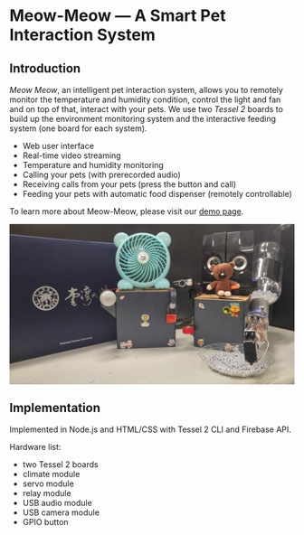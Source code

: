 # Meow-Meow &mdash; A Smart Pet Interaction System

## Introduction

*Meow Meow*, an intelligent pet interaction system, allows you to remotely monitor the temperature and humidity condition, control the light and fan and on top of that, interact with your pets.
We use two *Tessel 2* boards to build up the environment monitoring system and the interactive feeding system (one board for each system).

- Web user interface
- Real-time video streaming
- Temperature and humidity monitoring
- Calling your pets (with prerecorded audio)
- Receiving calls from your pets (press the button and call)
- Feeding your pets with automatic food dispenser (remotely controllable)

To learn more about Meow-Meow, please visit our [demo page](https://salu133445.github.io/meow-meow/).

<img src="docs/figs/system.jpg" alt="system" style="max-height:300px; display:block; margin:auto">

## Implementation

Implemented in Node.js and HTML/CSS with Tessel 2 CLI and Firebase API.

Hardware list:

- two Tessel 2 boards
- climate module
- servo module
- relay module
- USB audio module
- USB camera module
- GPIO button
